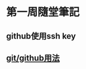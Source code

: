 # 第一周隨堂筆記

## github使用ssh key
## [git/github用法](https://programmermedia.org/root/%E9%99%B3%E9%8D%BE%E8%AA%A0/%E6%8A%80%E8%83%BD/git.md)
